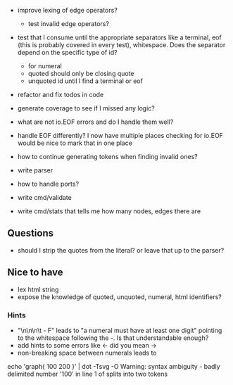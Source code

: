 * improve lexing of edge operators?
  * test invalid edge operators?

* test that I consume until the appropriate separators like a terminal, eof (this is probably
covered in every test), whitespace. Does the separator depend on the specific type of id?
    * for numeral
    * quoted should only be closing quote
    * unquoted id until I find a terminal or eof

* refactor and fix todos in code

* generate coverage to see if I missed any logic?

* what are not io.EOF errors and do I handle them well?

* handle EOF differently? I now have multiple places checking for io.EOF would be nice
  to mark that in one place

* how to continue generating tokens when finding invalid ones?

* write parser

* how to handle ports?

* write cmd/validate
* write cmd/stats that tells me how many nodes, edges there are

## Questions

* should I strip the quotes from the literal? or leave that up to the parser?

## Nice to have

* lex html string
* expose the knowledge of quoted, unquoted, numeral, html identifiers? 

### Hints

* "\n\n\n\t  - F" leads to "a numeral must have at least one digit" pointing to the whitespace
following the -. Is that understandable enough?
* add hints to some errors like <- did you mean ->
* non-breaking space between numerals leads to

echo 'graph{ 100 200 }' | dot -Tsvg -O
Warning: syntax ambiguity - badly delimited number '100' in line 1 of <stdin> splits into two tokens

